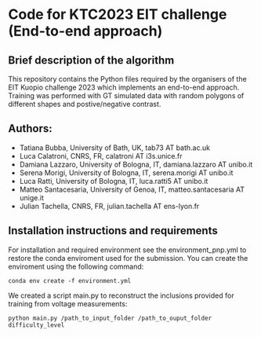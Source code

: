 # Code for KTC2023 EIT challenge (End-to-end approach)


## Brief description of the algorithm
This repository contains the Python files required by the organisers of the EIT Kuopio challenge 2023 which implements an end-to-end approach.
Training was performed with GT simulated data with random polygons of different shapes and postive/negative contrast.

## Authors:
- Tatiana Bubba, University of Bath, UK, tab73 AT bath.ac.uk
- Luca Calatroni, CNRS, FR, calatroni AT i3s.unice.fr
- Damiana Lazzaro, University of Bologna, IT, damiana.lazzaro AT unibo.it 
- Serena Morigi, University of Bologna, IT, serena.morigi AT unibo.it 
- Luca Ratti, University of Bologna, IT, luca.ratti5 AT unibo.it
- Matteo Santacesaria, University of Genoa, IT, matteo.santacesaria AT unige.it 
- Julian Tachella, CNRS, FR, julian.tachella AT ens-lyon.fr

## Installation instructions and requirements

For installation and required environment see the environment_pnp.yml to restore the conda enviroment used for the submission. 
You can create the enviroment using the following command:

```conda env create -f environment.yml```

We created a script main.py to reconstruct the inclusions provided for training from voltage measurements:

```python main.py /path_to_input_folder /path_to_ouput_folder difficulty_level```
